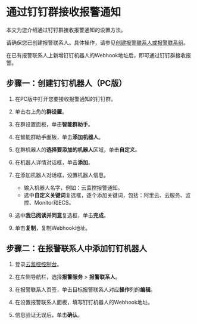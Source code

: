 # 通过钉钉群接收报警通知

本文为您介绍通过钉钉群接收报警通知的设置方法。

请确保您已创建报警联系人。具体操作，请参见[创建报警联系人或报警联系组](/cn.zh-CN/报警服务/报警联系人/创建报警联系人或报警联系组.md)。

在已有报警联系人上新增钉钉机器人的Webhook地址后，即可通过钉钉群接收报警。

## 步骤一：创建钉钉机器人（PC版）

1.  在PC版中打开您要接收报警通知的钉钉群。

2.  单击右上角的**群设置**。

3.  在群设置面板，单击**智能群助手**。

4.  在智能群助手面板，单击**添加机器人**。

5.  在群机器人的**选择要添加的机器人**区域，单击**自定义**。

6.  在机器人详情对话框，单击**添加**。

7.  在添加机器人对话框，设置机器人信息。

    -   输入机器人名字，例如：云监控报警通知。
    -   选中**自定义关键词**复选框，逐个添加关键词，包括：阿里云、云服务、监控、Monitor和ECS。
8.  选中**我已阅读并同意**复选框，单击**完成**。

9.  单击**复制**，复制Webhook地址。


## 步骤二：在报警联系人中添加钉钉机器人

1.  登录[云监控控制台](https://cloudmonitor.console.aliyun.com)。

2.  在左侧导航栏，选择**报警服务** \> **报警联系人**。

3.  在报警联系人页签，单击目标报警联系人对应**操作**列的**编辑**。

4.  在设置报警联系人面板，填写钉钉机器人的Webhook地址。

5.  信息验证无误后，单击**确认**。


